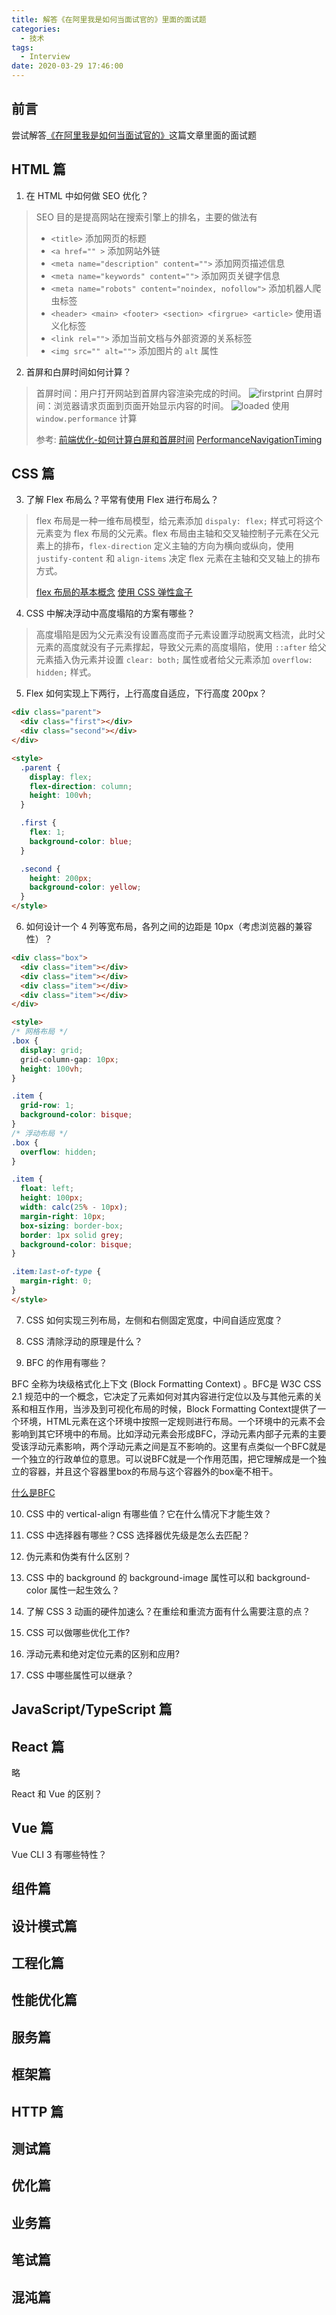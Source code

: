 ```yaml
---
title: 解答《在阿里我是如何当面试官的》里面的面试题
categories:
  - 技术
tags:
  - Interview
date: 2020-03-29 17:46:00
---
```


<!--more-->

## 前言

尝试解答[《在阿里我是如何当面试官的》](https://juejin.im/post/5e6ebfa86fb9a07ca714d0ec)这篇文章里面的面试题

## HTML 篇

1. 在 HTML 中如何做 SEO 优化？

> SEO 目的是提高网站在搜索引擎上的排名，主要的做法有
> - `<title>` 添加网页的标题
> - `<a href="" >` 添加网站外链
> - `<meta name="description" content="">` 添加网页描述信息
> - `<meta name="keywords" content="">` 添加网页关键字信息
> - `<meta name="robots" content="noindex, nofollow">` 添加机器人爬虫标签
> - `<header> <main> <footer> <section> <firgrue> <article>` 使用语义化标签
> - `<link rel="">` 添加当前文档与外部资源的关系标签
> - `<img src="" alt="">` 添加图片的 `alt` 属性

2. 首屏和白屏时间如何计算？

> 首屏时间：用户打开网站到首屏内容渲染完成的时间。
> ![firstprint](http://coding.imweb.io/img/p6/firstscreen.png)
> 白屏时间：浏览器请求页面到页面开始显示内容的时间。
> ![loaded](https://images2017.cnblogs.com/blog/978149/201708/978149-20170817153956537-520597283.png)
> 使用 `window.performance` 计算
>
> 参考:
> [前端优化-如何计算白屏和首屏时间](https://www.cnblogs.com/longm/p/7382163.html)
> [PerformanceNavigationTiming](https://wiki.developer.mozilla.org/en-US/docs/Web/API/PerformanceNavigationTiming)

## CSS 篇

3. 了解 Flex 布局么？平常有使用 Flex 进行布局么？

> flex 布局是一种一维布局模型，给元素添加 `dispaly: flex;` 样式可将这个元素变为 flex 布局的父元素。flex 布局由主轴和交叉轴控制子元素在父元素上的排布，`flex-direction` 定义主轴的方向为横向或纵向，使用 `justify-content` 和 `align-items` 决定 flex 元素在主轴和交叉轴上的排布方式。
>
> [flex 布局的基本概念](https://developer.mozilla.org/zh-CN/docs/Web/CSS/CSS_Flexible_Box_Layout/Basic_Concepts_of_Flexbox)
> [使用 CSS 弹性盒子](https://developer.mozilla.org/zh-CN/docs/Web/CSS/CSS_Flexible_Box_Layout/Using_CSS_flexible_boxes)

4. CSS 中解决浮动中高度塌陷的方案有哪些？

>  高度塌陷是因为父元素没有设置高度而子元素设置浮动脱离文档流，此时父元素的高度就没有子元素撑起，导致父元素的高度塌陷，使用 `::after` 给父元素插入伪元素并设置 `clear: both;` 属性或者给父元素添加 `overflow: hidden;` 样式。

5. Flex 如何实现上下两行，上行高度自适应，下行高度 200px？

```html
<div class="parent">
  <div class="first"></div>
  <div class="second"></div>
</div>

<style>
  .parent {
    display: flex;
    flex-direction: column;
    height: 100vh;
  }

  .first {
    flex: 1;
    background-color: blue;
  }

  .second {
    height: 200px;
    background-color: yellow;
  }
</style>
```

6. 如何设计一个 4 列等宽布局，各列之间的边距是 10px（考虑浏览器的兼容性）？

```html
<div class="box">
  <div class="item"></div>
  <div class="item"></div>
  <div class="item"></div>
  <div class="item"></div>
</div>

<style>
/* 网格布局 */
.box {
  display: grid;
  grid-column-gap: 10px;
  height: 100vh;
}

.item {
  grid-row: 1;
  background-color: bisque;
}
/* 浮动布局 */
.box {
  overflow: hidden;
}

.item {
  float: left;
  height: 100px;
  width: calc(25% - 10px);
  margin-right: 10px;
  box-sizing: border-box;
  border: 1px solid grey;
  background-color: bisque;
}

.item:last-of-type {
  margin-right: 0;
}
</style>

```

7. CSS 如何实现三列布局，左侧和右侧固定宽度，中间自适应宽度？

8. CSS 清除浮动的原理是什么？

9. BFC 的作用有哪些？

BFC 全称为块级格式化上下文 (Block Formatting Context) 。BFC是 W3C CSS 2.1 规范中的一个概念，它决定了元素如何对其内容进行定位以及与其他元素的关系和相互作用，当涉及到可视化布局的时候，Block Formatting Context提供了一个环境，HTML元素在这个环境中按照一定规则进行布局。一个环境中的元素不会影响到其它环境中的布局。比如浮动元素会形成BFC，浮动元素内部子元素的主要受该浮动元素影响，两个浮动元素之间是互不影响的。这里有点类似一个BFC就是一个独立的行政单位的意思。可以说BFC就是一个作用范围，把它理解成是一个独立的容器，并且这个容器里box的布局与这个容器外的box毫不相干。

[什么是BFC](https://juejin.im/post/5d690c726fb9a06b155dd40d#heading-6)

10. CSS 中的 vertical-align 有哪些值？它在什么情况下才能生效？

11. CSS 中选择器有哪些？CSS 选择器优先级是怎么去匹配？

12. 伪元素和伪类有什么区别？

13. CSS 中的 background 的 background-image 属性可以和 background-color 属性一起生效么？

14. 了解 CSS 3 动画的硬件加速么？在重绘和重流方面有什么需要注意的点？

15. CSS 可以做哪些优化工作?

16. 浮动元素和绝对定位元素的区别和应用?

17. CSS 中哪些属性可以继承？

## JavaScript/TypeScript 篇

## React 篇

略

React 和 Vue 的区别？

## Vue 篇

Vue CLI 3 有哪些特性？

## 组件篇

## 设计模式篇

## 工程化篇

## 性能优化篇

## 服务篇

## 框架篇

## HTTP 篇

## 测试篇

## 优化篇

## 业务篇

## 笔试篇

## 混沌篇

